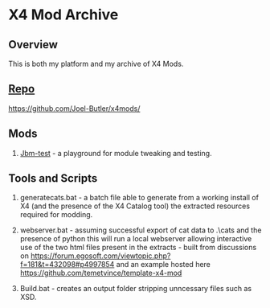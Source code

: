 # X4 Mod Archive

## Overview
This is both my platform and my archive of X4 Mods.

## [Repo](https://github.com/Joel-Butler/x4mods/)
https://github.com/Joel-Butler/x4mods/

## Mods
1. [Jbm-test](Mod-Jbm-test.md) - a playground for module tweaking and testing. 

## Tools and Scripts
1. generatecats.bat - a batch file able to generate from a working install of X4 (and the presence of the X4 Catalog tool) the extracted resources required for modding.

2. webserver.bat - assuming successful export of cat data to .\cats and the presence of python this will run a local webserver allowing interactive use of the two html files present in the extracts - built from discussions on https://forum.egosoft.com/viewtopic.php?f=181&t=432098#p4997854 and an example hosted here https://github.com/temetvince/template-x4-mod

3. Build.bat - creates an output folder stripping unncessary files such as XSD.
